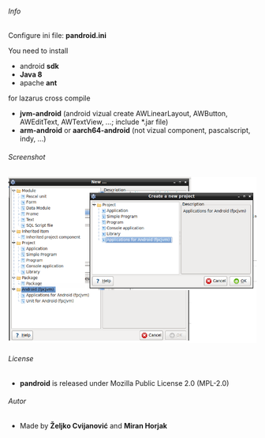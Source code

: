 ###### Info
Configure ini file: __pandroid.ini__

You need to install
- android __sdk__ 
- __Java 8__ 
- apache __ant__

for lazarus cross compile
- __jvm-android__  (android vizual create AWLinearLayout, AWButton, AWEditText, AWTextView, ...; include *.jar file)     
- __arm-android__ or __aarch64-android__ (not vizual component, pascalscript, indy, ...) 



###### Screenshot
![GitHub Logo](/images/pandroid.png) 

###### License
- __pandroid__  is released under Mozilla Public License 2.0 (MPL-2.0)

###### Autor
- Made by  __Željko Cvijanović__  and  __Miran Horjak__ 

